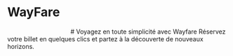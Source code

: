# WayFare
<img href="https://github.com/khaouitiabdelhakim/Wayfare/blob/main/public/images/logo/logo-black.png" width="140px" />
# Voyagez en toute simplicité avec Wayfare
Réservez votre billet en quelques clics et partez à la découverte de nouveaux horizons.
